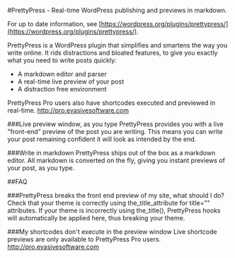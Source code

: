 #PrettyPress - Real-time WordPress publishing and previews in markdown.

For up to date information, see [https://wordpress.org/plugins/prettypress/](https://wordpress.org/plugins/prettypress/).

PrettyPress is a WordPress plugin that simplifies and smartens the way you write online.
It rids distractions and bloated features, to give you exactly what you need to write posts quickly:


* A markdown editor and parser
* A real-time live preview of your post
* A distraction free environment

PrettyPress Pro users also have shortcodes executed and previewed in real-time.
http://pro.evasivesoftware.com

###Live preview window, as you type
PrettyPress provides you with a live "front-end" preview of the post you are writing. This means you can write your post remaining confident it will look as intended by the end.

###Write in markdown
PrettyPress ships out of the box as a markdown editor. All markdown is converted on the fly, giving you instant previews of your post, as you type.

##FAQ

###PrettyPress breaks the front end preview of my site, what should I do?
Check that your theme is correctly using the_title_attribute for title="" attributes. If your theme is incorrectly using the_title(), PrettyPress hooks will automatically be applied here, thus breaking your theme.

###My shortcodes don't execute in the preview window
Live shortcode previews are only available to PrettyPress Pro users.
http://pro.evasivesoftware.com